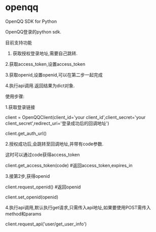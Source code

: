 openqq
========

OpenQQ SDK for Python

OpenQQ登录的python sdk.


目前支持功能

1. 获取授权登录地址,需要自己跳转.

2.获取access_token,设置access_token

3.获取openid,设置openid,可以在第二步一起完成

4.执行api调用.返回结果为dict对象.

 

使用步骤:

1.获取登录链接

client = OpenQQClient(client_id='your client_id',client_secret='your client_secret',redirect_uri='登录成功后的回调地址')

client.get_auth_url()

2.授权成功后,会跳转至回调地址,并带有code参数.

这时可以通过code获得access_token


client.get_access_token(code) #返回access_token,expires_in


3.接第2步,获得openid

client.request_openid() #返回openid

client.set_openid(openid)

4.执行api调用,默认执行get请求,只需传入api地址,如果要使用POST需传入method和params

client.request_api('user/get_user_info')

 
